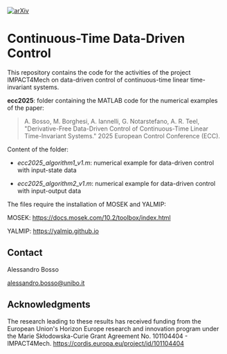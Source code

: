 [![arXiv][arxiv-shield]][arxiv-url]

# Continuous-Time Data-Driven Control

This repository contains the code for the activities of the project IMPACT4Mech on data-driven control of continuous-time linear time-invariant systems.

**ecc2025**: folder containing the MATLAB code for the numerical examples of the paper:
> A. Bosso, M. Borghesi, A. Iannelli, G. Notarstefano, A. R. Teel, "Derivative-Free Data-Driven Control of Continuous-Time Linear Time-Invariant Systems." 2025 European Control Conference (ECC).

Content of the folder:

- _ecc2025_algorithm1_v1.m_: numerical example for data-driven control with input-state data

- _ecc2025_algorithm2_v1.m_: numerical example for data-driven control with input-output data



The files require the installation of MOSEK and YALMIP:

MOSEK:  https://docs.mosek.com/10.2/toolbox/index.html

YALMIP: https://yalmip.github.io

## Contact

Alessandro Bosso

alessandro.bosso@unibo.it


[arxiv-shield]: https://img.shields.io/badge/arxiv-2410.24167-t?style=flat&logo=arxiv&logoColor=white&color=red
[arxiv-url]: https://arxiv.org/abs/2410.24167

## Acknowledgments

The research leading to these results has received funding from the European Union's Horizon Europe research and innovation program under the Marie Skłodowska-Curie Grant Agreement No. 101104404 - IMPACT4Mech. https://cordis.europa.eu/project/id/101104404
